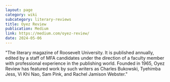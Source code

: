 ```yaml
---
layout: page
category: wiki
subcategory: literary-reviews
title: Oyez Review
publication: Medium
link: https://medium.com/oyez-review/
date: 2024-05-06
---
```


"The literary magazine of Roosevelt University. It is published annually, edited by a staff of MFA candidates under the direction of a faculty member with professional experience in the publishing world. Founded in 1965, Oyez Review has featured work by such writers as Charles Bukowski, Tyehimba Jess, Vi Khi Nao, Sam Pink, and Rachel Jamison Webster."
